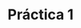  # Práctica 1
<!-- En la práctica 1 he aprendido a utilizar css, una hoja de estilo
que le podemos dar a todos nuestros archivos html y darles forma.
Para ello he hecho diversos ejemplos y por último he creado mi propio
currículum desde 0 utilizando color de fondo, márgenes, relleno, etc. -->